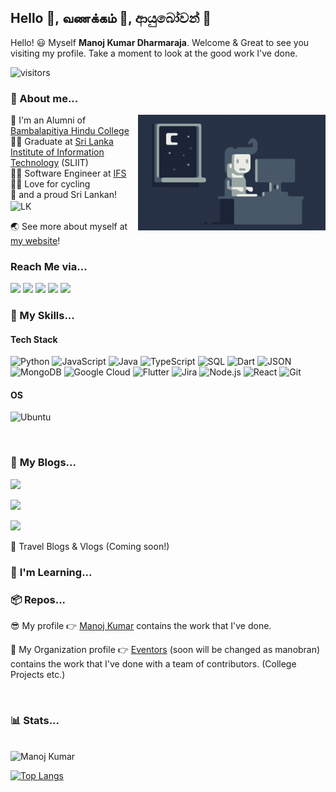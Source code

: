 ## Hello 👋, வணக்கம் 🙏, ආයුබෝවන් 🙏

Hello! 😃 Myself **Manoj Kumar Dharmaraja**. Welcome & Great to see you visiting my profile. Take a moment to look at the good work I've done.

![visitors](https://visitor-badge.glitch.me/badge?page_id=manoj997.manoj997)

### 📜 About me...

<img alt="Night Coding" src="https://raw.githubusercontent.com/AVS1508/AVS1508/master/assets/Night-Coding.gif" align="right"/>

🏫 I'm an Alumni of [Bambalapitiya Hindu College](https://www.hcc.lk) <br>
👨‍🎓 Graduate at [Sri Lanka Institute of Information Technology](https://www.sliit.lk/) (SLIIT)<br>
👩‍💻 Software Engineer at [IFS](https://www.ifs.com/lk/) <br>
🚴‍♀️ Love for cycling <br>
💖 and a proud Sri Lankan! 
<img align="center" alt="LK" width="50px" src="https://thumbs.gfycat.com/AnotherShadyDormouse-size_restricted.gif"/>  

🌏 See more about myself at [my website](https://manoj-kumar.me)!
<br>

### **Reach Me via...** 
[![](https://img.shields.io/badge/GitHub-100000?style=for-the-badge&logo=github&logoColor=white)](https://www.github.com/manoj997)
[![](https://img.shields.io/badge/Facebook-1877F2?style=for-the-badge&logo=facebook&logoColor=white)](https://www.facebook.com/manojKumar.dharmaraj)
[![](https://img.shields.io/badge/Twitter-1DA1F2?style=for-the-badge&logo=twitter&logoColor=white)](https://twitter.com/manoj_dharmaraj)
[![](https://img.shields.io/badge/LinkedIn-0077B5?style=for-the-badge&logo=linkedin&logoColor=white)](https://www.linkedin.com/in/manojkumardharmaraja/)
[![](https://img.shields.io/badge/Stack_Overflow-FE7A16?style=for-the-badge&logo=stack-overflow&logoColor=white)](https://stackoverflow.com/users/9983802/)


### **💪 My Skills...**

#### **Tech Stack**

![Python](https://img.shields.io/badge/-Python-000?&logo=python)
![JavaScript](https://img.shields.io/badge/-JavaScript-000?&logo=JavaScript&logoColor=ddc508)
![Java](https://img.shields.io/badge/-Java-000?&logo=Java&logoColor=orange)
![TypeScript](https://img.shields.io/badge/-TypeScript-000?&logo=TypeScript&logoColor=007ACC)
![SQL](https://img.shields.io/badge/-SQL-000?&logo=MySQL&logoColor=white)
![Dart](https://img.shields.io/badge/-Dart-000?&logo=dart&logoColor=2196F3)
![JSON](https://img.shields.io/badge/-JSON-000?&logo=json&logoColor=yellow)
![MongoDB](https://img.shields.io/badge/-MongoDB-000?style=round&logo=mongodb)
![Google Cloud](https://img.shields.io/badge/-Google%20Cloud-000?style=round&logo=google)
![Flutter](https://img.shields.io/badge/-Flutter-000?&logo=Flutter&logoColor=2196F3)
![Jira](https://img.shields.io/badge/-Jira-000?&logo=Jira-Software&logoColor=0052CC)
![Node.js](https://img.shields.io/badge/-Node.js-000?&logo=node.js)
![React](https://img.shields.io/badge/-React-000?&logo=React)
![Git](https://img.shields.io/badge/-Git-000?style=round&logo=git)

#### 
#### **OS**
![Ubuntu](https://img.shields.io/badge/Ubuntu-E95420?style=for-the-badge&logo=ubuntu&logoColor=white)

<br>

### 📰 **My Blogs...**

[![](https://img.shields.io/badge/dev.to-0A0A0A?style=for-the-badge&logo=dev.to&logoColor=white)](https://dev.to/manoj997) 

[![](https://img.shields.io/badge/Kumars_blogs-FF5722?style=for-the-badge&logo=blogger&logoColor=white)](https://kumars-blogs.blogspot.com/)

[![](https://img.shields.io/badge/Tech_Blogs-FF5722?style=for-the-badge&logo=blogger&logoColor=white)](https://manoj-techblogs.blogspot.com/)


👣 Travel Blogs & Vlogs (Coming soon!)


### 📖 **I'm Learning...**

### 📦 **Repos...**
😎 My profile 👉 [Manoj Kumar](https://github.com/manoj997) contains the work that I've done.

🏢 My Organization profile 👉 [Eventors](https://github.com/eventors-inc) (soon will be changed as manobran) contains the work that I've done with a team of contributors. (College Projects etc.)

<br>

### 📊 **Stats...**  
<br>

<img src="https://github-readme-stats.vercel.app/api?username=manoj997&show_icons=true" alt="Manoj Kumar" /> 

<br>

[![Top Langs](https://github-readme-stats.vercel.app/api/top-langs/?username=manoj997&layout=compact)](https://github.com/anuraghazra/github-readme-stats)

<!--
**manoj997/manoj997** is a ✨ _special_ ✨ repository because its `README.md` (this file) appears on your GitHub profile.

Here are some ideas to get you started:

- 🔭 I’m currently working on ...
- 🌱 I’m currently learning ...
- 👯 I’m looking to collaborate on ...
- 🤔 I’m looking for help with ...
- 💬 Ask me about ...
- 📫 How to reach me: ...
- 😄 Pronouns: ...
- ⚡ Fun fact: ...
-->
